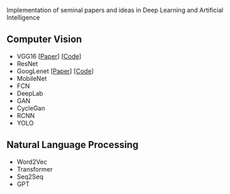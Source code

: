 Implementation of seminal papers and ideas in Deep Learning and Artificial Intelligence 


## Computer Vision
* VGG16  [[Paper](https://arxiv.org/abs/1409.1556)] [[Code](./VGG)]
* ResNet 
* GoogLenet [[Paper](https://arxiv.org/abs/1409.1556)] [[Code](./GoogLeNet)]
* MobileNet 
* FCN 
* DeepLab 
* GAN 
* CycleGan  
* RCNN 
* YOLO 

## Natural Language Processing

* Word2Vec
* Transformer
* Seq2Seq
* GPT 
  
